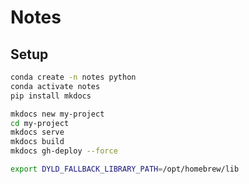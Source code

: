 # Notes

## Setup

```bash
conda create -n notes python
conda activate notes
pip install mkdocs
```

```bash
mkdocs new my-project
cd my-project
mkdocs serve
mkdocs build
mkdocs gh-deploy --force
```

```bash
export DYLD_FALLBACK_LIBRARY_PATH=/opt/homebrew/lib
```